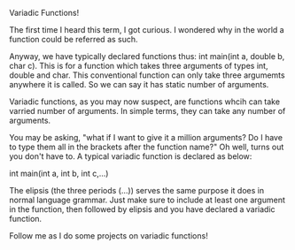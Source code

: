 Variadic Functions!

The first time I heard this term, I got curious. I wondered why in the world a function could be referred as such.

Anyway, we have typically declared functions thus: int main(int a, double b, char c). This is for a function which takes three arguments of types int, double and char. This conventional function can only take three argumemts anywhere it is called. So we can say it has static number of arguments.

Variadic functions, as you may now suspect, are functions whcih can take varried number of arguments. In simple terms, they can take any number of arguments.

You may be asking, "what if I want to give it a million arguments? Do I have to type them all in the brackets after the function name?" Oh well, turns out you don't have to. A typical variadic function is declared as below:

int main(int a, int b, int c,...)

The elipsis (the three periods (...)) serves the same purpose it does in normal language grammar. Just make sure to include at least one argument in the function, then followed by elipsis and you have declared a variadic function.

Follow me as I do some projects on variadic functions!
